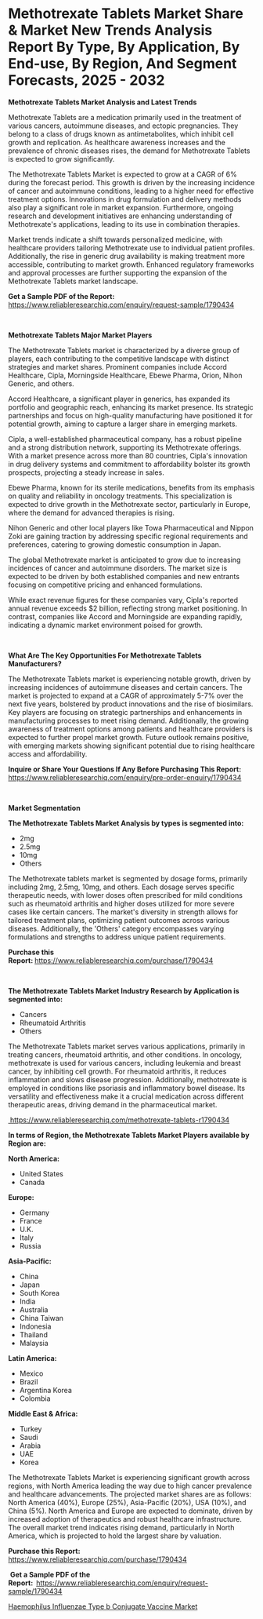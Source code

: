 <p><h1>Methotrexate Tablets Market Share & Market New Trends Analysis Report By Type, By Application, By End-use, By Region, And Segment Forecasts, 2025 - 2032</h1></p><p><strong>Methotrexate Tablets Market Analysis and Latest Trends</strong></p>
<p><p>Methotrexate Tablets are a medication primarily used in the treatment of various cancers, autoimmune diseases, and ectopic pregnancies. They belong to a class of drugs known as antimetabolites, which inhibit cell growth and replication. As healthcare awareness increases and the prevalence of chronic diseases rises, the demand for Methotrexate Tablets is expected to grow significantly.</p><p>The Methotrexate Tablets Market is expected to grow at a CAGR of 6% during the forecast period. This growth is driven by the increasing incidence of cancer and autoimmune conditions, leading to a higher need for effective treatment options. Innovations in drug formulation and delivery methods also play a significant role in market expansion. Furthermore, ongoing research and development initiatives are enhancing understanding of Methotrexate's applications, leading to its use in combination therapies.</p><p>Market trends indicate a shift towards personalized medicine, with healthcare providers tailoring Methotrexate use to individual patient profiles. Additionally, the rise in generic drug availability is making treatment more accessible, contributing to market growth. Enhanced regulatory frameworks and approval processes are further supporting the expansion of the Methotrexate Tablets market landscape.</p></p>
<p><strong>Get a Sample PDF of the Report:&nbsp;</strong> <a href="https://www.reliableresearchiq.com/enquiry/request-sample/1790434?utm_campaign=2293&utm_medium=2&utm_source=Github&utm_content=ia&utm_term=08032025&utm_id=methotrexate-tablets">https://www.reliableresearchiq.com/enquiry/request-sample/1790434</a></p>
<p>&nbsp;</p>
<p><strong>Methotrexate Tablets Major Market Players</strong></p>
<p><p>The Methotrexate Tablets market is characterized by a diverse group of players, each contributing to the competitive landscape with distinct strategies and market shares. Prominent companies include Accord Healthcare, Cipla, Morningside Healthcare, Ebewe Pharma, Orion, Nihon Generic, and others.</p><p>Accord Healthcare, a significant player in generics, has expanded its portfolio and geographic reach, enhancing its market presence. Its strategic partnerships and focus on high-quality manufacturing have positioned it for potential growth, aiming to capture a larger share in emerging markets.</p><p>Cipla, a well-established pharmaceutical company, has a robust pipeline and a strong distribution network, supporting its Methotrexate offerings. With a market presence across more than 80 countries, Cipla's innovation in drug delivery systems and commitment to affordability bolster its growth prospects, projecting a steady increase in sales.</p><p>Ebewe Pharma, known for its sterile medications, benefits from its emphasis on quality and reliability in oncology treatments. This specialization is expected to drive growth in the Methotrexate sector, particularly in Europe, where the demand for advanced therapies is rising.</p><p>Nihon Generic and other local players like Towa Pharmaceutical and Nippon Zoki are gaining traction by addressing specific regional requirements and preferences, catering to growing domestic consumption in Japan.</p><p>The global Methotrexate market is anticipated to grow due to increasing incidences of cancer and autoimmune disorders. The market size is expected to be driven by both established companies and new entrants focusing on competitive pricing and enhanced formulations.</p><p>While exact revenue figures for these companies vary, Cipla's reported annual revenue exceeds $2 billion, reflecting strong market positioning. In contrast, companies like Accord and Morningside are expanding rapidly, indicating a dynamic market environment poised for growth.</p></p>
<p>&nbsp;</p>
<p><strong>What Are The Key Opportunities For Methotrexate Tablets Manufacturers?</strong></p>
<p><p>The Methotrexate Tablets market is experiencing notable growth, driven by increasing incidences of autoimmune diseases and certain cancers. The market is projected to expand at a CAGR of approximately 5-7% over the next five years, bolstered by product innovations and the rise of biosimilars. Key players are focusing on strategic partnerships and enhancements in manufacturing processes to meet rising demand. Additionally, the growing awareness of treatment options among patients and healthcare providers is expected to further propel market growth. Future outlook remains positive, with emerging markets showing significant potential due to rising healthcare access and affordability.</p></p>
<p><strong>Inquire or Share Your Questions If Any Before Purchasing This Report:</strong> <a href="https://www.reliableresearchiq.com/enquiry/pre-order-enquiry/1790434?utm_campaign=2293&utm_medium=2&utm_source=Github&utm_content=ia&utm_term=08032025&utm_id=methotrexate-tablets">https://www.reliableresearchiq.com/enquiry/pre-order-enquiry/1790434</a></p>
<p>&nbsp;</p>
<p><strong>Market Segmentation</strong></p>
<p><strong>The Methotrexate Tablets Market Analysis by types is segmented into:</strong></p>
<p><ul><li>2mg</li><li>2.5mg</li><li>10mg</li><li>Others</li></ul></p>
<p><p>The Methotrexate tablets market is segmented by dosage forms, primarily including 2mg, 2.5mg, 10mg, and others. Each dosage serves specific therapeutic needs, with lower doses often prescribed for mild conditions such as rheumatoid arthritis and higher doses utilized for more severe cases like certain cancers. The market's diversity in strength allows for tailored treatment plans, optimizing patient outcomes across various diseases. Additionally, the 'Others' category encompasses varying formulations and strengths to address unique patient requirements.</p></p>
<p><strong>Purchase this Report:&nbsp;</strong><a href="https://www.reliableresearchiq.com/purchase/1790434?utm_campaign=2293&utm_medium=2&utm_source=Github&utm_content=ia&utm_term=08032025&utm_id=methotrexate-tablets">https://www.reliableresearchiq.com/purchase/1790434</a></p>
<p>&nbsp;</p>
<p><strong>The Methotrexate Tablets Market Industry Research by Application is segmented into:</strong></p>
<p><ul><li>Cancers</li><li>Rheumatoid Arthritis</li><li>Others</li></ul></p>
<p><p>The Methotrexate Tablets market serves various applications, primarily in treating cancers, rheumatoid arthritis, and other conditions. In oncology, methotrexate is used for various cancers, including leukemia and breast cancer, by inhibiting cell growth. For rheumatoid arthritis, it reduces inflammation and slows disease progression. Additionally, methotrexate is employed in conditions like psoriasis and inflammatory bowel disease. Its versatility and effectiveness make it a crucial medication across different therapeutic areas, driving demand in the pharmaceutical market.</p></p>
<p><a href="https://www.reliableresearchiq.com/methotrexate-tablets-r1790434?utm_campaign=2293&utm_medium=2&utm_source=Github&utm_content=ia&utm_term=08032025&utm_id=methotrexate-tablets">&nbsp;https://www.reliableresearchiq.com/methotrexate-tablets-r1790434</a></p>
<p><strong>In terms of Region, the Methotrexate Tablets Market Players available by Region are:</strong></p>
<p>
    <p> <strong> North America: </strong>
        <ul>
            <li>United States</li>
            <li>Canada</li>
        </ul>
        </p> 
    <p> <strong> Europe: </strong>
        <ul>
            <li>Germany</li>
            <li>France</li>
            <li>U.K.</li>
            <li>Italy</li>
            <li>Russia</li>
        </ul>
        </p> 
    <p> <strong> Asia-Pacific: </strong>
        <ul>
            <li>China</li>
            <li>Japan</li>
            <li>South Korea</li>
            <li>India</li>
            <li>Australia</li>
            <li>China Taiwan</li>
            <li>Indonesia</li>
            <li>Thailand</li>
            <li>Malaysia</li>
        </ul>
        </p> 
    <p> <strong> Latin America: </strong>
        <ul>
            <li>Mexico</li>
            <li>Brazil</li>
            <li>Argentina Korea</li>
            <li>Colombia</li>
        </ul>
        </p> 
    <p> <strong> Middle East & Africa: </strong>
        <ul>
            <li>Turkey</li>
            <li>Saudi</li>
            <li>Arabia</li>
            <li>UAE</li>
            <li>Korea</li>
        </ul>
    </p>
    </p>
<p><p>The Methotrexate Tablets Market is experiencing significant growth across regions, with North America leading the way due to high cancer prevalence and healthcare advancements. The projected market shares are as follows: North America (40%), Europe (25%), Asia-Pacific (20%), USA (10%), and China (5%). North America and Europe are expected to dominate, driven by increased adoption of therapeutics and robust healthcare infrastructure. The overall market trend indicates rising demand, particularly in North America, which is projected to hold the largest share by valuation.</p></p>
<p><strong>Purchase this Report: </strong><a href="https://www.reliableresearchiq.com/purchase/1790434?utm_campaign=2293&utm_medium=2&utm_source=Github&utm_content=ia&utm_term=08032025&utm_id=methotrexate-tablets">https://www.reliableresearchiq.com/purchase/1790434</a></p>
<p>&nbsp;<strong>Get a Sample PDF of the Report:&nbsp;&nbsp;</strong><a href="https://www.reliableresearchiq.com/enquiry/request-sample/1790434?utm_campaign=2293&utm_medium=2&utm_source=Github&utm_content=ia&utm_term=08032025&utm_id=methotrexate-tablets">https://www.reliableresearchiq.com/enquiry/request-sample/1790434</a></p>
<p><strong></strong></p>
<p><p><a href="https://github.com/bensemilia864/Market-Research-Report-List-1/blob/main/haemophilus-influenzae-type-b-conjugate-vaccine-market.md?utm_campaign=2293&utm_medium=2&utm_source=Github&utm_content=ia&utm_term=08032025&utm_id=methotrexate-tablets">Haemophilus Influenzae Type b Conjugate Vaccine Market</a></p></p>